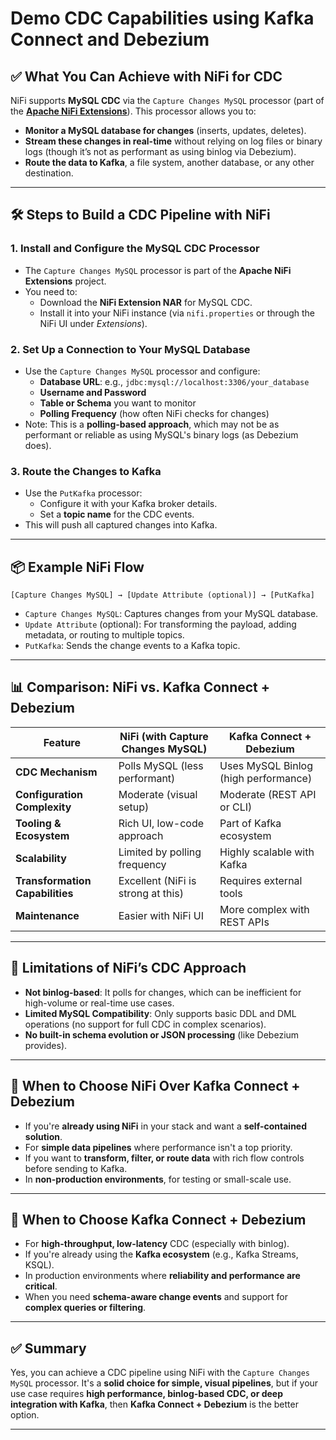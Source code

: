 # Demo CDC Capabilities using Kafka Connect and Debezium


## ✅ What You Can Achieve with NiFi for CDC

NiFi supports **MySQL CDC** via the `Capture Changes MySQL` processor (part of the [**Apache NiFi Extensions**](https://nifi.apache.org/extensions/)). This processor allows you to:

- **Monitor a MySQL database for changes** (inserts, updates, deletes).
- **Stream these changes in real-time** without relying on log files or binary logs (though it’s not as performant as using binlog via Debezium).
- **Route the data to Kafka**, a file system, another database, or any other destination.

---

## 🛠️ Steps to Build a CDC Pipeline with NiFi

### 1. **Install and Configure the MySQL CDC Processor**

- The `Capture Changes MySQL` processor is part of the **Apache NiFi Extensions** project.
- You need to:
  - Download the **NiFi Extension NAR** for MySQL CDC.
  - Install it into your NiFi instance (via `nifi.properties` or through the NiFi UI under *Extensions*).

### 2. **Set Up a Connection to Your MySQL Database**

- Use the `Capture Changes MySQL` processor and configure:
  - **Database URL**: e.g., `jdbc:mysql://localhost:3306/your_database`
  - **Username and Password**
  - **Table or Schema** you want to monitor
  - **Polling Frequency** (how often NiFi checks for changes)
- Note: This is a **polling-based approach**, which may not be as performant or reliable as using MySQL's binary logs (as Debezium does).

### 3. **Route the Changes to Kafka**

- Use the `PutKafka` processor:
  - Configure it with your Kafka broker details.
  - Set a **topic name** for the CDC events.
- This will push all captured changes into Kafka.

---

## 📦 Example NiFi Flow

```
[Capture Changes MySQL] → [Update Attribute (optional)] → [PutKafka]
```

- `Capture Changes MySQL`: Captures changes from your MySQL database.
- `Update Attribute` (optional): For transforming the payload, adding metadata, or routing to multiple topics.
- `PutKafka`: Sends the change events to a Kafka topic.

---

## 📊 Comparison: NiFi vs. Kafka Connect + Debezium

| Feature | **NiFi (with Capture Changes MySQL)** | **Kafka Connect + Debezium** |
|--------|---------------------------------------|-------------------------------|
| **CDC Mechanism** | Polls MySQL (less performant)         | Uses MySQL Binlog (high performance) |
| **Configuration Complexity** | Moderate (visual setup)               | Moderate (REST API or CLI)     |
| **Tooling & Ecosystem** | Rich UI, low-code approach           | Part of Kafka ecosystem        |
| **Scalability** | Limited by polling frequency          | Highly scalable with Kafka     |
| **Transformation Capabilities** | Excellent (NiFi is strong at this)  | Requires external tools       |
| **Maintenance** | Easier with NiFi UI                  | More complex with REST APIs   |

---

## 🚧 Limitations of NiFi’s CDC Approach

- **Not binlog-based**: It polls for changes, which can be inefficient for high-volume or real-time use cases.
- **Limited MySQL Compatibility**: Only supports basic DDL and DML operations (no support for full CDC in complex scenarios).
- **No built-in schema evolution or JSON processing** (like Debezium provides).

---

## 🔄 When to Choose NiFi Over Kafka Connect + Debezium

- If you're **already using NiFi** in your stack and want a **self-contained solution**.
- For **simple data pipelines** where performance isn't a top priority.
- If you want to **transform, filter, or route data** with rich flow controls before sending to Kafka.
- In **non-production environments**, for testing or small-scale use.

---

## 🔄 When to Choose Kafka Connect + Debezium

- For **high-throughput, low-latency** CDC (especially with binlog).
- If you're already using the **Kafka ecosystem** (e.g., Kafka Streams, KSQL).
- In production environments where **reliability and performance are critical**.
- When you need **schema-aware change events** and support for **complex queries or filtering**.

---

## ✅ Summary

Yes, you can achieve a CDC pipeline using NiFi with the `Capture Changes MySQL` processor. It's a **solid choice for simple, visual pipelines**, but if your use case requires **high performance, binlog-based CDC, or deep integration with Kafka**, then **Kafka Connect + Debezium** is the better option.

---
